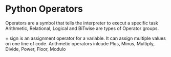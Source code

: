 # Python Operators

Operators are a symbol that tells the interpreter to execut a specific task
Arithmetic, Relational, Logical and BiTwise are types of Operator groups.

= sign is an assignment operator for a variable. It can assign multiple values on one line of code. 
Arithmetic operators inlcude Plus, Minus, Multiply, Divide, Power, Floor, Modulo
